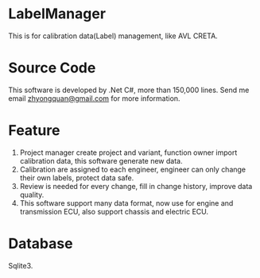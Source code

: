 # LabelManager
This is for calibration data(Label) management, like AVL CRETA.
# Source Code
This software is developed by .Net C#, more than 150,000 lines.
Send me email zhyongquan@gmail.com for more information.
# Feature
1. Project manager create project and variant, function owner import calibration data, this software generate new data.
2. Calibration are assigned to each engineer, engineer can only change their own labels, protect data safe.
3. Review is needed for every change, fill in change history, improve data quality.
4. This software support many data format, now use for engine and transmission ECU, also support chassis and electric ECU.
# Database
Sqlite3.